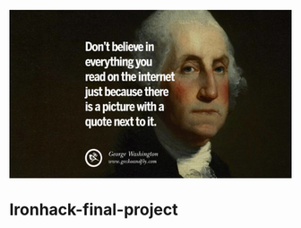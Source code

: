 <p align="center">
 <img align="center" src="images/fake-news-quotes-01-830x467.jpeg" width="600" height="300" />
</p>


# Ironhack-final-project
